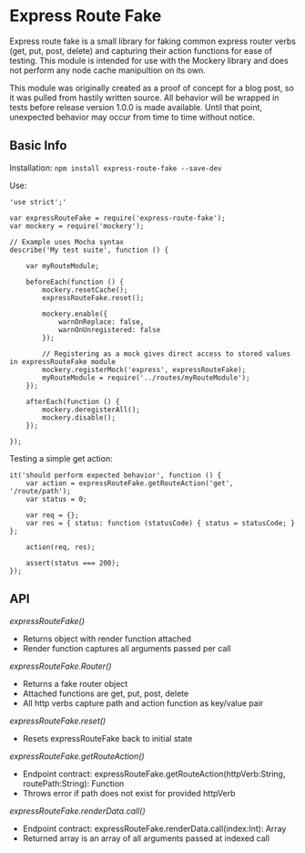 Express Route Fake
==================

Express route fake is a small library for faking common express router verbs (get, put, post, delete) and capturing their
action functions for ease of testing. This module is intended for use with the Mockery library and does not perform
any node cache manipultion on its own.

This module was originally created as a proof of concept for a blog post, so it was pulled from hastily written source.
All behavior will be wrapped in tests before release version 1.0.0 is made available. Until that point, unexpected behavior
may occur from time to time without notice.

## Basic Info

Installation: `npm install express-route-fake --save-dev`

Use:

    'use strict';'
    
    var expressRouteFake = require('express-route-fake');
    var mockery = require('mockery');
    
    // Example uses Mocha syntax
    describe('My test suite', function () {
        
        var myRouteModule;
        
        beforeEach(function () {
            mockery.resetCache();
            expressRouteFake.reset();
            
            mockery.enable({
                warnOnReplace: false,
                warnOnUnregistered: false
            });
            
            // Registering as a mock gives direct access to stored values in expressRouteFake module
            mockery.registerMock('express', expressRouteFake);
            myRouteModule = require('../routes/myRouteModule');
        });
        
        afterEach(function () {
            mockery.deregisterAll();
            mockery.disable();
        });
        
    });

Testing a simple get action:

    it('should perform expected behavior', function () {
        var action = expressRouteFake.getRouteAction('get', '/route/path');
        var status = 0;
        
        var req = {};
        var res = { status: function (statusCode) { status = statusCode; } };
         
        action(req, res);
        
        assert(status === 200);
    });
    
## API

*expressRouteFake()*

- Returns object with render function attached
- Render function captures all arguments passed per call

*expressRouteFake.Router()*

- Returns a fake router object
- Attached functions are get, put, post, delete
- All http verbs capture path and action function as key/value pair

*expressRouteFake.reset()*

- Resets expressRouteFake back to initial state

*expressRouteFake.getRouteAction()*

- Endpoint contract: expressRouteFake.getRouteAction(httpVerb:String, routePath:String): Function
- Throws error if path does not exist for provided httpVerb

*expressRouteFake.renderData.call()*

- Endpoint contract: expressRouteFake.renderData.call(index:Int): Array
- Returned array is an array of all arguments passed at indexed call